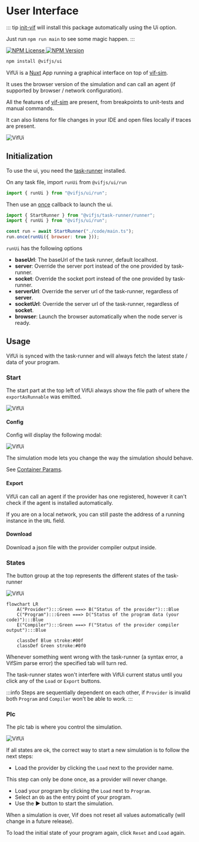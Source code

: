 ﻿---
outline: deep
---

# User Interface

::: tip
[init-vif](/en/install/install) will install this package automatically using the Ui option.

Just run `npm run main` to see some magic happen.
:::

<a href="https://www.npmjs.com/package/@vifjs/ui" target="_blank" class="flex flex-row gap-2 w-max">
    <img crossorigin="anonymous" alt="NPM License" src="https://img.shields.io/npm/l/@vifjs/ui">
    <img crossorigin="anonymous" alt="NPM Version" src="https://img.shields.io/npm/v/@vifjs/ui">
</a>

```sh [npm]
npm install @vifjs/ui
```

VifUi is a [Nuxt](https://nuxt.com/) App running a graphical interface on top of [vif-sim](/en/simulation/introduction).

It uses the browser version of the simulation and can call an agent (if supported by browser / network configuration).

All the features of [vif-sim](/en/simulation/introduction) are present, from breakpoints to unit-tests and manual commands.

It can also listens for file changes in your IDE and open files locally if traces are present.

![VifUi](/ui-screenshot.png)

## Initialization

To use the ui, you need the [task-runner](/en/concept/architecture/task-runner) installed.

On any task file, import `runUi` from `@vifjs/ui/run`

```js
import { runUi } from "@vifjs/ui/run";
```

Then use an [once](/en/concept/architecture/task-runner#once) callback to launch the ui.

```js
import { StartRunner } from "@vifjs/task-runner/runner";
import { runUi } from "@vifjs/ui/run";

const run = await StartRunner("./code/main.ts");
run.once(runUi({ browser: true }));
```

`runUi` has the following options

 - **baseUrl**: The baseUrl of the task runner, default localhost.
 - **server**: Override the server port instead of the one provided by task-runner.
 - **socket**: Override the socket port instead of the one provided by task-runner.
 - **serverUrl**: Override the server url of the task-runner, regardless of **server**.
 - **socketUrl**: Override the server url of the task-runner, regardless of **socket**.
 - **browser**: Launch the browser automatically when the node server is ready.

## Usage

VifUi is synced with the task-runner and will always fetch the latest state / data of your program.

### Start

The start part at the top left of VifUi always show the file path of where the `exportAsRunnable` was emitted.

![VifUi](/ui-start.png)

#### Config

Config will display the following modal:

![VifUi](/ui-config.png)

The simulation mode lets you change the way the simulation should behave.

See [Container Params](/en/simulation/boot#loadcontainerparams).

#### Export

VifUi can call an agent if the provider has one registered, however it can't check if the agent is installed automatically.

If you are on a local network, you can still paste the address of a running instance in the `URL` field.

#### Download

Download a json file with the provider compiler output inside.

### States

The button group at the top represents the different states of the task-runner

![VifUi](/ui-states.png)

```mermaid
flowchart LR
    A("Provider"):::Green ===> B("Status of the provider"):::Blue
    C("Program"):::Green ===> D("Status of the program data (your code)"):::Blue
    E("Compiler"):::Green ===> F("Status of the provider compiler output"):::Blue

    classDef Blue stroke:#00f
    classDef Green stroke:#0f0
```

Whenever something went wrong with the task-runner (a syntax error, a VifSim parse error) the specified tab will turn red.

The task-runner states won't interfere with VifUi current status until you click any of the `Load` or `Export` buttons.

:::info
Steps are sequentially dependent on each other, if `Provider` is invalid both `Program` and `Compiler` won't be able to work. 
:::

### Plc

The plc tab is where you control the simulation.

![VifUi](/ui-plc.png)

If all states are ok, the correct way to start a new simulation is to follow the next steps:

 - Load the provider by clicking the `Load` next to the provider name.

This step can only be done once, as a provider will never change.

 - Load your program by clicking the `Load` next to `Program`.
 - Select an `Ob` as the entry point of your program.
 - Use the ▶️ button to start the simulation.

When a simulation is over, Vif does not reset all values automatically (will change in a future release).

To load the initial state of your program again, click `Reset` and `Load` again.

